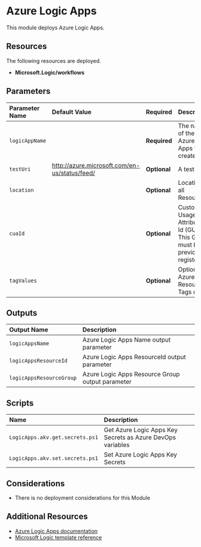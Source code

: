 # Azure Logic Apps

This module deploys Azure Logic Apps.

## Resources

The following resources are deployed.

+ **Microsoft.Logic/workflows**

## Parameters

| Parameter Name | Default Value | Required | Description |
| :-             | :-            | :-       |:-           |
| `logicAppName` || **Required** | The name of the Azure Logic Apps to create
| `testUri` | <http://azure.microsoft.com/en-us/status/feed/> | **Optional** | A test URI
| `location` || **Optional** | Location for all Resources
| `cuaId` || **Optional** | Customer Usage Attribution Id (GUID). This GUID must be previously registered
| `tagValues` || **Optional** | Optional. Azure Resource Tags object

## Outputs

| Output Name | Description |
| :-          | :-          |
| `logicAppsName` |  Azure Logic Apps Name output parameter
| `logicAppsResourceId` | Azure Logic Apps ResourceId output parameter
| `logicAppsResourceGroup` | Azure Logic Apps Resource Group output parameter

## Scripts

| Name | Description |
| :-   | :-          |
| `LogicApps.akv.get.secrets.ps1` | Get Azure Logic Apps Key Secrets as Azure DevOps variables
| `LogicApps.akv.set.secrets.ps1` | Set Azure Logic Apps Key Secrets

## Considerations

+ There is no deployment considerations for this Module

## Additional Resources

+ [Azure Logic Apps documentation](https://docs.microsoft.com/en-us/azure/logic-apps/)
+ [Microsoft Logic template reference](https://docs.microsoft.com/en-us/azure/templates/microsoft.logic/allversions)
